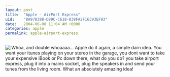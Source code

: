 ```yaml
---
layout: post
title:  "Apple - AirPort Express"
uid:	"8A978388-D89C-C618-038FA2F16393EF93"
date:   2004-06-08 11:04 AM +0000
categories: apple
permalink: apple-airport-express
---
```

<img src="http://a772.g.akamai.net/7/772/51/54353d22025aa3/www.apple.com/airportexpress/images/indextop06072004.jpg" align="left">
Whoa, and double whoaaaa...  Apple do it again, a simple darn idea. You want your itunes playing on your stereo in the garage, you dont want to take your expensive iBook or Pc down there, what do you do? you take airport express, plug it into a mains socket, plug the speakers in and send your tunes from the living room. What an absolutely amazing idea!